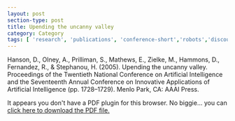 ```yaml
---
layout: post
section-type: post
title: Upending the uncanny valley
category: Category
tags: [ 'research', 'publications', 'conference-short','robots','discourse','hardware','nlp','semantics' ]
---
```

Hanson, D., Olney, A., Prilliman, S., Mathews, E., Zielke, M., Hammons, D., Fernandez, R., & Stephanou, H. (2005). Upending the uncanny valley. Proceedings of the Twentieth National Conference on Artificial Intelligence and the Seventeenth Annual Conference on Innovative Applications of Artificial Intelligence (pp. 1728–1729). Menlo Park, CA: AAAI Press. 

<object data="https://blogs.memphis.edu/aolney/files/2019/10/Upending-the-uncanny-valley.pdf" type="application/pdf" width="100%" height="600px">
 
  <p>It appears you don't have a PDF plugin for this browser.
  No biggie... you can <a href="https://blogs.memphis.edu/aolney/files/2019/10/Upending-the-uncanny-valley.pdf">click here to
  download the PDF file.</a></p>
  
</object>
